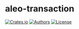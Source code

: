 # aleo-transaction

[![Crates.io](https://img.shields.io/crates/v/aleo-transaction.svg?color=neon)](https://crates.io/crates/aleo-transaction)
[![Authors](https://img.shields.io/badge/authors-Aleo-orange.svg)](https://aleo.org)
[![License](https://img.shields.io/badge/License-GPLv3-blue.svg)](./LICENSE.md)
